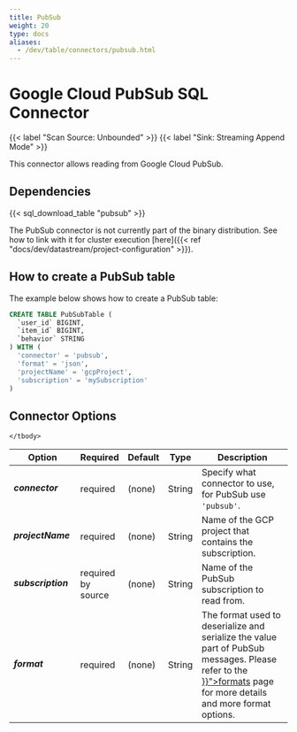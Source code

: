 ```yaml
---
title: PubSub
weight: 20
type: docs
aliases:
  - /dev/table/connectors/pubsub.html
---
```

<!--
Licensed to the Apache Software Foundation (ASF) under one
or more contributor license agreements.  See the NOTICE file
distributed with this work for additional information
regarding copyright ownership.  The ASF licenses this file
to you under the Apache License, Version 2.0 (the
"License"); you may not use this file except in compliance
with the License.  You may obtain a copy of the License at

  http://www.apache.org/licenses/LICENSE-2.0

Unless required by applicable law or agreed to in writing,
software distributed under the License is distributed on an
"AS IS" BASIS, WITHOUT WARRANTIES OR CONDITIONS OF ANY
KIND, either express or implied.  See the License for the
specific language governing permissions and limitations
under the License.
-->

# Google Cloud PubSub SQL Connector

{{< label "Scan Source: Unbounded" >}}
{{< label "Sink: Streaming Append Mode" >}}

This connector allows reading from Google Cloud PubSub.

Dependencies
------------

{{< sql_download_table "pubsub" >}}

The PubSub connector is not currently part of the binary distribution.
See how to link with it for cluster execution [here]({{< ref "docs/dev/datastream/project-configuration" >}}).

How to create a PubSub table
----------------

The example below shows how to create a PubSub table:

```sql
CREATE TABLE PubSubTable (
  `user_id` BIGINT,
  `item_id` BIGINT,
  `behavior` STRING
) WITH (
  'connector' = 'pubsub',
  'format' = 'json',
  'projectName' = 'gcpProject',
  'subscription' = 'mySubscription'
)
```



Connector Options
----------------

<table class="table table-bordered">
    <thead>
    <tr>
      <th class="text-left" style="width: 25%">Option</th>
      <th class="text-center" style="width: 8%">Required</th>
      <th class="text-center" style="width: 7%">Default</th>
      <th class="text-center" style="width: 10%">Type</th>
      <th class="text-center" style="width: 50%">Description</th>
    </tr>
    </thead>
    <tbody>
    <tr>
      <td><h5>connector</h5></td>
      <td>required</td>
      <td style="word-wrap: break-word;">(none)</td>
      <td>String</td>
      <td>Specify what connector to use, for PubSub use <code>'pubsub'</code>.</td>
    </tr>
    <tr>
      <td><h5>projectName</h5></td>
      <td>required</td>
      <td style="word-wrap: break-word;">(none)</td>
      <td>String</td>
      <td>Name of the GCP project that contains the subscription.</td>
    </tr>
    <tr>
      <td><h5>subscription</h5></td>
      <td>required by source</td>
      <td style="word-wrap: break-word;">(none)</td>
      <td>String</td>
      <td>Name of the PubSub subscription to read from.</td>
    </tr>
    <tr>
      <td><h5>format</h5></td>
      <td>required</td>
      <td style="word-wrap: break-word;">(none)</td>
      <td>String</td>
      <td>The format used to deserialize and serialize the value part of PubSub messages.
      Please refer to the <a href="{{< ref "docs/connectors/table/formats/overview" >}}">formats</a> page for
      more details and more format options.
      </td>
    </tr>
 
    </tbody>
</table>
